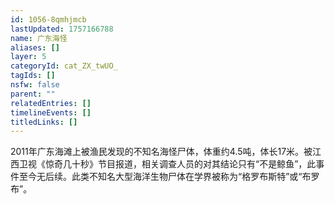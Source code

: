 ```yaml
---
id: 1056-8qmhjmcb
lastUpdated: 1757166788
name: 广东海怪
aliases: []
layer: 5
categoryId: cat_ZX_twUO_
tagIds: []
nsfw: false
parent: ""
relatedEntries: []
timelineEvents: []
titledLinks: []
---
```


2011年广东海滩上被渔民发现的不知名海怪尸体，体重约4.5吨，体长17米。被江西卫视《惊奇几十秒》节目报道，相关调查人员的对其结论只有“不是鲸鱼”，此事件至今无后续。此类不知名大型海洋生物尸体在学界被称为“格罗布斯特”或“布罗布”。